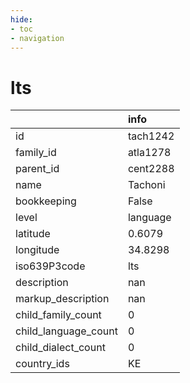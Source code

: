 ```yaml
---
hide:
- toc
- navigation
---
```

# lts
|                      | info     |
|:---------------------|:---------|
| id                   | tach1242 |
| family_id            | atla1278 |
| parent_id            | cent2288 |
| name                 | Tachoni  |
| bookkeeping          | False    |
| level                | language |
| latitude             | 0.6079   |
| longitude            | 34.8298  |
| iso639P3code         | lts      |
| description          | nan      |
| markup_description   | nan      |
| child_family_count   | 0        |
| child_language_count | 0        |
| child_dialect_count  | 0        |
| country_ids          | KE       |